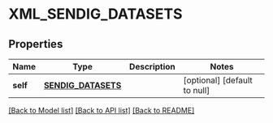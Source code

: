 # XML_SENDIG_DATASETS

## Properties
Name | Type | Description | Notes
------------ | ------------- | ------------- | -------------
**self** | [**SENDIG_DATASETS**](SendigDatasets.md) |  | [optional] [default to null]

[[Back to Model list]](../README.md#documentation-for-models) [[Back to API list]](../README.md#documentation-for-api-endpoints) [[Back to README]](../README.md)


